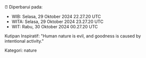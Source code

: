 ⏰ Diperbarui pada:
- WIB: Selasa, 29 Oktober 2024 22.27.20 UTC
- WITA: Selasa, 29 Oktober 2024 23.27.20 UTC
- WIT: Rabu, 30 Oktober 2024 00.27.20 UTC

Kutipan Inspiratif:
"Human nature is evil, and goodness is caused by intentional activity."


Kategori: nature

